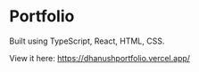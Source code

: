 # Portfolio
Built using TypeScript, React, HTML, CSS.

View it here: <a>https://dhanushportfolio.vercel.app/</a>
